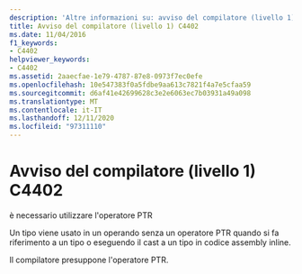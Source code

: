 ```yaml
---
description: 'Altre informazioni su: avviso del compilatore (livello 1) C4402'
title: Avviso del compilatore (livello 1) C4402
ms.date: 11/04/2016
f1_keywords:
- C4402
helpviewer_keywords:
- C4402
ms.assetid: 2aaecfae-1e79-4787-87e8-0973f7ec0efe
ms.openlocfilehash: 10e547383f0a5fdbe9aa613c7821f4a7e5cfaa59
ms.sourcegitcommit: d6af41e42699628c3e2e6063ec7b03931a49a098
ms.translationtype: MT
ms.contentlocale: it-IT
ms.lasthandoff: 12/11/2020
ms.locfileid: "97311110"
---
```

# <a name="compiler-warning-level-1-c4402"></a>Avviso del compilatore (livello 1) C4402

è necessario utilizzare l'operatore PTR

Un tipo viene usato in un operando senza un operatore PTR quando si fa riferimento a un tipo o eseguendo il cast a un tipo in codice assembly inline.

Il compilatore presuppone l'operatore PTR.
